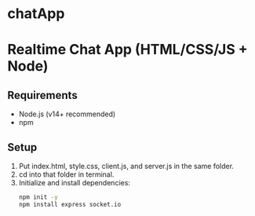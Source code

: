 # chatApp
# Realtime Chat App (HTML/CSS/JS + Node)

## Requirements
- Node.js (v14+ recommended)
- npm

## Setup
1. Put index.html, style.css, client.js, and server.js in the same folder.
2. cd into that folder in terminal.
3. Initialize and install dependencies:
   ```bash
   npm init -y
   npm install express socket.io
